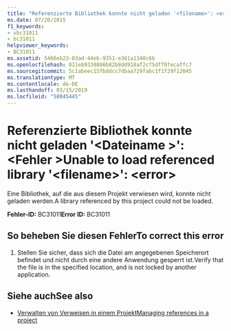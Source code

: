 ```yaml
---
title: "Referenzierte Bibliothek konnte nicht geladen '<filename>': <error>"
ms.date: 07/20/2015
f1_keywords:
- vbc31011
- bc31011
helpviewer_keywords:
- BC31011
ms.assetid: 5466eb23-03ad-44eb-9351-e361a1340c6b
ms.openlocfilehash: 011eb9338886b82b8dd918af2cf5dff0fecaffc7
ms.sourcegitcommit: 5c1abeec15fbddcc7dbaa729fabc1f1f29f12045
ms.translationtype: MT
ms.contentlocale: de-DE
ms.lasthandoff: 03/15/2019
ms.locfileid: "58045445"
---
```

# <a name="unable-to-load-referenced-library-filename-error"></a><span data-ttu-id="9c2fa-102">Referenzierte Bibliothek konnte nicht geladen '\<Dateiname >': \<Fehler ></span><span class="sxs-lookup"><span data-stu-id="9c2fa-102">Unable to load referenced library '\<filename>': \<error></span></span>
<span data-ttu-id="9c2fa-103">Eine Bibliothek, auf die aus diesem Projekt verwiesen wird, konnte nicht geladen werden.</span><span class="sxs-lookup"><span data-stu-id="9c2fa-103">A library referenced by this project could not be loaded.</span></span>  
  
 <span data-ttu-id="9c2fa-104">**Fehler-ID:** BC31011</span><span class="sxs-lookup"><span data-stu-id="9c2fa-104">**Error ID:** BC31011</span></span>  
  
## <a name="to-correct-this-error"></a><span data-ttu-id="9c2fa-105">So beheben Sie diesen Fehler</span><span class="sxs-lookup"><span data-stu-id="9c2fa-105">To correct this error</span></span>  
  
1.  <span data-ttu-id="9c2fa-106">Stellen Sie sicher, dass sich die Datei am angegebenen Speicherort befindet und nicht durch eine andere Anwendung gesperrt ist.</span><span class="sxs-lookup"><span data-stu-id="9c2fa-106">Verify that the file is in the specified location, and is not locked by another application.</span></span>  
  
## <a name="see-also"></a><span data-ttu-id="9c2fa-107">Siehe auch</span><span class="sxs-lookup"><span data-stu-id="9c2fa-107">See also</span></span>

- [<span data-ttu-id="9c2fa-108">Verwalten von Verweisen in einem Projekt</span><span class="sxs-lookup"><span data-stu-id="9c2fa-108">Managing references in a project</span></span>](/visualstudio/ide/managing-references-in-a-project)
